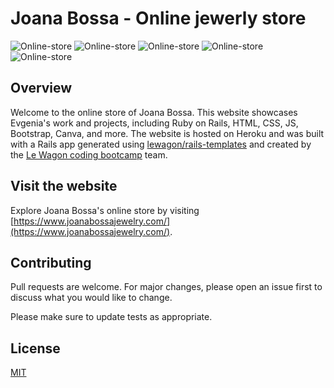 # Joana Bossa - Online jewerly store

![Online-store](https://res.cloudinary.com/dygywvyiq/image/upload/v1695300182/Capture_d_e%CC%81cran_2023-09-21_a%CC%80_14.41.31_xrepfh.png)
![Online-store](https://res.cloudinary.com/dygywvyiq/image/upload/v1695300182/Capture_d_e%CC%81cran_2023-09-21_a%CC%80_14.41.41_akbteu.png)
![Online-store](https://res.cloudinary.com/dygywvyiq/image/upload/v1695300182/Capture_d_e%CC%81cran_2023-09-21_a%CC%80_14.42.00_jbonrg.png)
![Online-store](https://res.cloudinary.com/dygywvyiq/image/upload/v1695300182/Capture_d_e%CC%81cran_2023-09-21_a%CC%80_14.42.20_mkdlhu.png)
![Online-store](https://res.cloudinary.com/dygywvyiq/image/upload/v1695300188/Capture_d_e%CC%81cran_2023-09-21_a%CC%80_14.42.36_crnzql.png)



## Overview

Welcome to the online store of Joana Bossa. This website showcases Evgenia's work and projects, including Ruby on Rails, HTML, CSS, JS, Bootstrap, Canva, and more. The website is hosted on Heroku and was built with a Rails app generated using [lewagon/rails-templates](https://github.com/lewagon/rails-templates) and created by the [Le Wagon coding bootcamp](https://www.lewagon.com) team.

## Visit the website

Explore Joana Bossa's online store by visiting [https://www.joanabossajewelry.com/](https://www.joanabossajewelry.com/).



## Contributing

Pull requests are welcome. For major changes, please open an issue first
to discuss what you would like to change.

Please make sure to update tests as appropriate.

## License

[MIT](https://choosealicense.com/licenses/mit/)
